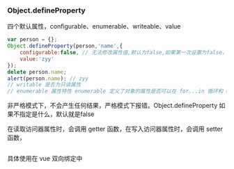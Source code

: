 ### Object.defineProperty

四个默认属性，configurable、enumerable、writeable、value
```javascript
var person = {};
Object.defineProperty(person,'name',{
    configurable:false, // 无法修改属性值,默认为false,如果第一次设置为false，之后再怎么设置它都会报错。
    value:'zyy'
});
delete person.name;
alert(person.name); // zyy 
// writable 是否为只读属性
// enumerable 属性特性 enumerable 定义了对象的属性是否可以在 for...in 循环和 Object.keys() 中被枚举。
```
非严格模式下，不会产生任何结果，严格模式下报错。Object.defineProperty 如果不指定是什么，默认就是false

在读取访问器属性时，会调用 getter 函数，在写入访问器属性时，会调用 setter 函数，

```javascript

```
具体使用在 vue 双向绑定中



